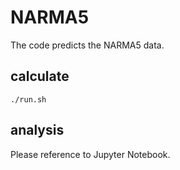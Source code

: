 # NARMA5

The code predicts the NARMA5 data.

## calculate

```
./run.sh
```

## analysis

Please reference to Jupyter Notebook.
